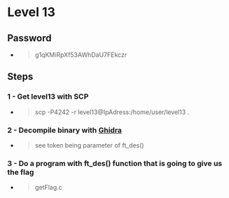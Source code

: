# Level 13

## Password
- > g1qKMiRpXf53AWhDaU7FEkczr

## Steps

### **1 -** Get level13 with SCP
- > scp -P4242 -r level13@IpAdress:/home/user/level13 .

### **2 -** Decompile binary with [Ghidra](https://dogbolt.org/)
- > see token being parameter of ft_des()
  
### **3 -** Do a program with ft_des() function that is going to give us the flag

- > getFlag.c
